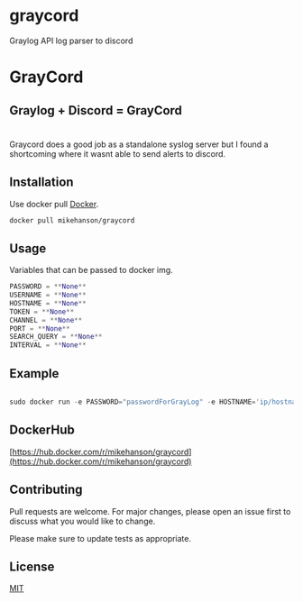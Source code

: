 # graycord
Graylog API log parser to discord 
 

# GrayCord

## Graylog + Discord = GrayCord

#
Graycord does a good job as a standalone syslog server but I found a shortcoming where it wasnt able to send alerts to discord. 

## Installation

Use docker pull [Docker](https://hub.docker.com/r/mikehanson/graycord).

```bash
docker pull mikehanson/graycord
```

## Usage

Variables that can be passed to docker img. 
```python
PASSWORD = **None** 
USERNAME = **None** 
HOSTNAME = **None** 
TOKEN = **None** 
CHANNEL = **None** 
PORT = **None** 
SEARCH_QUERY = **None**  
INTERVAL = **None** 
```

## Example 

```python 

sudo docker run -e PASSWORD="passwordForGrayLog" -e HOSTNAME='ip/hostname for graylog' -e TOKEN='discord-bot-token' docker_img_name

```


## DockerHub 
[https://hub.docker.com/r/mikehanson/graycord](https://hub.docker.com/r/mikehanson/graycord)

## Contributing
Pull requests are welcome. For major changes, please open an issue first to discuss what you would like to change.

Please make sure to update tests as appropriate.

## License
[MIT](https://choosealicense.com/licenses/mit/)